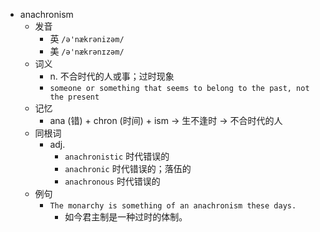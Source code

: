 - anachronism
  - 发音
    - 英 `/ə'nækrənizəm/`
    - 美 `/ə'nækrənɪzəm/`
  - 词义
    - n. 不合时代的人或事；过时现象
    - `someone or something that seems to belong to the past, not the present`
  - 记忆
    - ana (错) + chron (时间) + ism → 生不逢时 → 不合时代的人
  - 同根词
    - adj.
      - `anachronistic` 时代错误的
      - `anachronic` 时代错误的；落伍的
      - `anachronous` 时代错误的
  - 例句
    - `The monarchy is something of an anachronism these days.`
      - 如今君主制是一种过时的体制。

